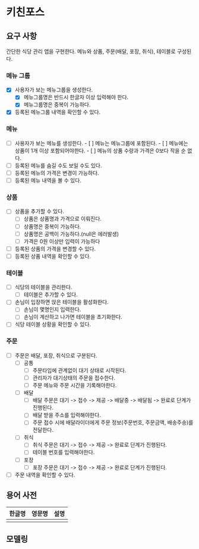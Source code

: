 # 키친포스

## 요구 사항
간단한 식당 관리 앱을 구현한다.
메뉴와 상품, 주문(배달, 포장, 취식), 테이블로 구성된다.

### 메뉴 그룹
- [x] 사용자가 보는 메뉴그룹을 생성한다.
    - [x] 메뉴그룹명은 반드시 한글자 이상 입력해야 한다.
    - [x] 메뉴그룹명은 중복이 가능하다.
- [x] 등록된 메뉴그룹 내역을 확인할 수 있다.
  
### 메뉴
- [ ] 사용자가 보는 메뉴를 생성한다.
      - [ ] 메뉴는 메뉴그룹에 포함된다.
      - [ ] 메뉴에는 상품이 1개 이상 포함되어야한다.
      - [ ] 메뉴의 상품 수량과 가격은 0보다 작을 순 없다.
- [ ] 등록된 메뉴를 숨길 수도 보일 수도 있다.
- [ ] 등록된 메뉴의 가격은 변경이 가능하다.
- [ ] 등록된 메뉴 내역을 볼 수 있다. 

### 상품
- [ ] 상품을 추가할 수 있다.
    - [ ] 상품은 상품명과 가격으로 이뤄진다.
    - [ ] 상품명은 중복이 가능하다.
    - [ ] 상품명은 공백이 가능하다.(null은 에러발생)
    - [ ] 가격은 0원 이상만 입력이 가능하다
- [ ] 등록된 상품의 가격을 변경할 수 있다.
- [ ] 등록된 상품 내역을 확인할 수 있다.

### 테이블
- [ ] 식당의 테이블을 관리한다.
    - [ ] 테이블은 추가할 수 있다.
- [ ] 손님이 입장하면 앉은 테이블을 활성화한다.
    - [ ] 손님이 몇명인지 입력한다.
    - [ ] 손님이 계산하고 나가면 테이블을 초기화한다.
- [ ] 식당 테이블 상황을 확인할 수 있다.

### 주문
- [ ] 주문은 배달, 포장, 취식으로 구분된다.
    - [ ] 공통
        - [ ] 주문타입에 관계없이 대기 상태로 시작된다.
        - [ ] 관리자가 대기상태의 주문을 접수한다.
        - [ ] 주문 메뉴와 주문 시간을 기록해야한다.
    - [ ] 배달
        - [ ] 배달 주문은 대기 -> 접수 -> 제공 -> 배달중 -> 배달됨 -> 완료로 단계가 진행된다.
        - [ ] 배달 받을 주소를 입력해야한다.
        - [ ] 주문 접수 시에 배달라이더에게 주문 정보(주문번호, 주문금액, 배송주송)를 전달한다.
    - [ ] 취식
        - [ ] 취식 주문은 대기 -> 접수 -> 제공 -> 완료로 단계가 진행된다.
        - [ ] 테이블 번호를 입력해야한다.
    - [ ] 포장
        - [ ] 포장 주문은 대기 -> 접수 -> 제공 -> 완료로 단계가 진행된다.
- [ ] 주문 내역을 확인할 수 있다.

## 용어 사전

| 한글명 | 영문명 | 설명 |
| --- | --- | --- |
|  |  |  |

## 모델링
